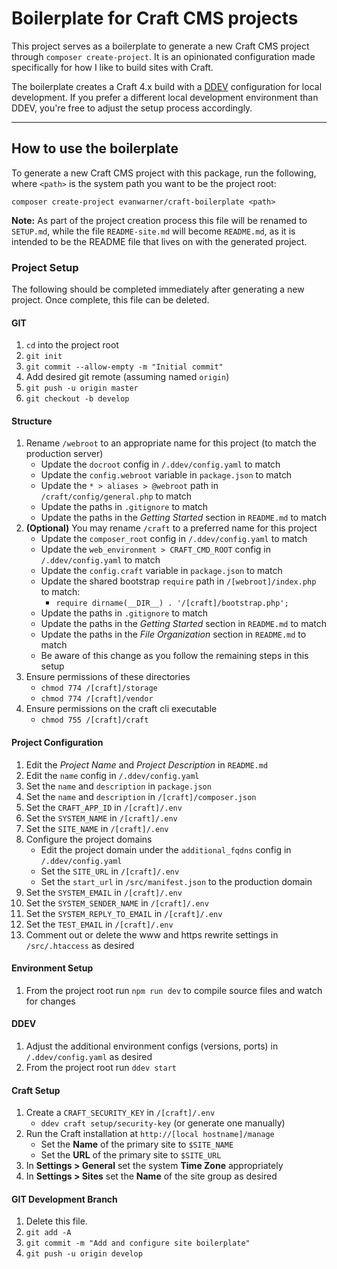 # Boilerplate for Craft CMS projects

This project serves as a boilerplate to generate a new Craft CMS project through `composer create-project`. It is an opinionated configuration made specifically for how I like to build sites with Craft.

The boilerplate creates a Craft 4.x build with a [DDEV](https://ddev.com) configuration for local development. If you prefer a different local development environment than DDEV, you're free to adjust the setup process accordingly.


---


## How to use the boilerplate
To generate a new Craft CMS project with this package, run the following, where `<path>` is the system path you want to be the project root:
```
composer create-project evanwarner/craft-boilerplate <path>
```

**Note:** As part of the project creation process this file will be renamed to `SETUP.md`, while the file `README-site.md` will become `README.md`, as it is intended to be the README file that lives on with the generated project.


### Project Setup
The following should be completed immediately after generating a new project. Once complete, this file can be deleted.

#### GIT
1. `cd` into the project root
1. `git init`
1. `git commit --allow-empty -m "Initial commit"`
1. Add desired git remote (assuming named `origin`)
1. `git push -u origin master`
1. `git checkout -b develop`

#### Structure
1. Rename `/webroot` to an appropriate name for this project (to match the production server)
    - Update the `docroot` config in `/.ddev/config.yaml` to match
    - Update the `config.webroot` variable in `package.json` to match
    - Update the `* > aliases > @webroot` path in `/craft/config/general.php` to match
    - Update the paths in `.gitignore` to match
    - Update the paths in the _Getting Started_ section in `README.md` to match
1. **(Optional)** You may rename `/craft` to a preferred name for this project
    - Update the `composer_root` config in `/.ddev/config.yaml` to match
    - Update the `web_environment > CRAFT_CMD_ROOT` config in `/.ddev/config.yaml` to match
    - Update the `config.craft` variable in `package.json` to match
    - Update the shared bootstrap `require` path in `/[webroot]/index.php` to match:
        - `require dirname(__DIR__) . '/[craft]/bootstrap.php';`
    - Update the paths in `.gitignore` to match
    - Update the paths in the _Getting Started_ section in `README.md` to match
    - Update the paths in the _File Organization_ section in `README.md` to match
    - Be aware of this change as you follow the remaining steps in this setup
1. Ensure permissions of these directories
    - `chmod 774 /[craft]/storage`
    - `chmod 774 /[craft]/vendor`
1. Ensure permissions on the craft cli executable
    - `chmod 755 /[craft]/craft`

#### Project Configuration
1. Edit the _Project Name_ and _Project Description_ in `README.md`
1. Edit the `name` config in `/.ddev/config.yaml`
1. Set the `name` and `description` in `package.json`
1. Set the `name` and `description` in `/[craft]/composer.json`
1. Set the `CRAFT_APP_ID` in `/[craft]/.env`
1. Set the `SYSTEM_NAME` in `/[craft]/.env`
1. Set the `SITE_NAME` in `/[craft]/.env`
1. Configure the project domains
    - Edit the project domain under the `additional_fqdns` config in `/.ddev/config.yaml`
    - Set the `SITE_URL` in `/[craft]/.env`
    - Set the `start_url` in `/src/manifest.json` to the production domain
1. Set the `SYSTEM_EMAIL` in `/[craft]/.env`
1. Set the `SYSTEM_SENDER_NAME` in `/[craft]/.env`
1. Set the `SYSTEM_REPLY_TO_EMAIL` in `/[craft]/.env`
1. Set the `TEST_EMAIL` in `/[craft]/.env`
1. Comment out or delete the www and https rewrite settings in `/src/.htaccess` as desired

#### Environment Setup
1. From the project root run `npm run dev` to compile source files and watch for changes

#### DDEV
1. Adjust the additional environment configs (versions, ports) in `/.ddev/config.yaml` as desired
2. From the project root run `ddev start`

#### Craft Setup
1. Create a `CRAFT_SECURITY_KEY` in `/[craft]/.env`
    - `ddev craft setup/security-key` (or generate one manually)
1. Run the Craft installation at `http://[local hostname]/manage`
    - Set the **Name** of the primary site to `$SITE_NAME`
    - Set the **URL** of the primary site to `$SITE_URL`
1. In **Settings > General** set the system **Time Zone** appropriately
1. In **Settings > Sites** set the **Name** of the site group as desired

#### GIT Development Branch
1. Delete this file.
1. `git add -A`
1. `git commit -m "Add and configure site boilerplate"`
1. `git push -u origin develop`
